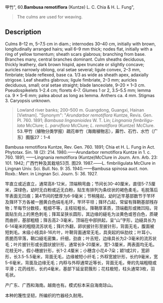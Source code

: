 甲竹",
60.**Bambusa remotiflora** (Kuntze) L. C. Chia & H. L. Fung",

> The culms are used for weaving.

## Description
Culms 8–12 m, 5–7.5 cm in diam.; internodes 30–40 cm, initially with brown, longitudinally arranged hairs; wall 6–9 mm thick; nodes flat, initially with a ring of yellow tomentum; sheath scars glabrous; branching from base. Branches many, central branches dominant. Culm sheaths deciduous, thickly leathery, dark brown hispid, apex truncate or slightly concave; auricles narrowly oblong, oral setae several; ligule convex, 2–3 mm, fimbriate; blade reflexed, base ca. 1/3 as wide as sheath apex, adaxially strigose. Leaf sheaths glabrous; ligule fimbriate, 2–3 mm; auricles deciduous, small; oral setae straight; blade lanceolate, 9–20 × 1–3 cm. Pseudospikelets 1–2.4 cm; florets 4–7. Glumes 1 or 2, 3.5–5.5 mm; lemma ca. 9 × 5–6 mm; palea about as long as lemma. Anthers ca. 4 mm. Stigmas 3. Caryopsis unknown.

> Lowland river banks; 200–500 m. Guangdong, Guangxi, Hainan [Vietnam].
  "Synonym": "*Arundarbor remotiflora* Kuntze, Revis. Gen. Pl. 760. 1891; *Bambusa lingnanioides* W. T. Lin; *Lingnania fimbriligu-lata* McClure; *L. parviflora* McClure; *L. remotiflora* (Kuntze) McClure.
**53.甲竹（植物分类学报）疏花单竹（海南植物志），蔴竹、石竹、水竹（广东）图版27：1-4**

Bambusa remotiflora Kuntze, Rev. Gen. 760. 1891; Chia et H. L. Fung in Act. Phytotax. Sin. 18 (2): 214. 1980.——Arundarbor remotiflora Kuntze in 1. c. 760. 1891; ——Lingnania remotiflora (Kuntze)McClure in Journ. Arn. Arb. 23: 101. 1942; 广西竹种及其栽培53页. 图29. 1987.——L. fimbriligulata McClure in Lingnan Univ. Sci. Bull. No. 9: 35. 1940.——Bambusa spinosa auct. non. Roxb.: Merr. in Lingnan Sci. Journ. 5: 36. 1927.

竿直立或近直立，通常高8-12米，顶端稍弯曲；节间长30-40厘米，直径5-7.5厘米，深绿色，幼时无白粉或近无白粉，贴生有排列为条纹状的褐色柔毛，毛脱落后竿表面无凹痕；第4节间的壁厚为6-9毫米；节稍隆起，幼时近竿基部数节于竿环及箨环下方各被一圈黄白色绢毛毛环，竿环平坦；箨环凸起，常留有箨鞘基部残存物；竿每节分数枝，粗细不等，主枝较粗长。箨鞘厚革质，顶端截形或微凹陷，背面贴生向上的黑色刺毛；箨耳呈狭长圆形，其边缘的繸毛为淡黄色或苍白色，质硬而曲折，基部粗糙；箨舌高2-3毫米，顶端在中部拱起，呈“山”字形，边繸具长为6-14毫米的粗糙流苏状毛；箨片外翻，卵状披针形至披针形，背面无毛，腹面被短刺毛。末级小枝具8-16片叶，叶鞘背面通常无毛，具突起的纵肋纹；叶耳小，质脆而早落，鞘口繸毛密集，纤细，劲直；叶舌短，边缘具长为2-3毫米的流苏状毛；叶片披针形或长圆状披针形，通常长9-20厘米，宽1-3厘米，两表面均无毛。花枝无叶。假小穗披针形，长1-2.4厘米；小穗含小花4-7朵；颖1或2片，宽卵形，长3.5-5.5毫米，背面无毛，边缘被短小纤毛；外稃宽披针形，长约9毫米，宽5-6毫米，背面及边缘无毛；内稃与外稃通常近等长，背面无毛，脊的先端粗糙或平滑；花药线形，长约4毫米，基部下延呈箭簇形；花柱极短，柱头通常3枚，羽毛状。

产广东、广西和海南。越南也有。模式标本采自海南琼山。

本种的篾性坚韧，所编织的竹器经久耐用。
